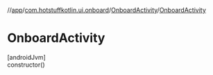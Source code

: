//[app](../../../index.md)/[com.hotstuffkotlin.ui.onboard](../index.md)/[OnboardActivity](index.md)/[OnboardActivity](-onboard-activity.md)

# OnboardActivity

[androidJvm]\
constructor()
